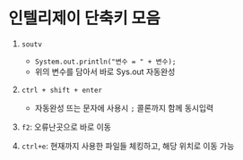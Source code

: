 # 인텔리제이 단축키 모음

1. `soutv`
    - `System.out.println("변수 = " + 변수);`
    - 위의 변수를 담아서 바로 Sys.out 자동완성
2. `ctrl + shift + enter`
    - 자동완성 뜨는 문자에 사용시 `;` 콜론까지 함께 동시입력

3. `f2`: 오류난곳으로 바로 이동

4. `ctrl+e`: 현재까지 사용한 파일들 체킹하고, 해당 위치로 이동 가능